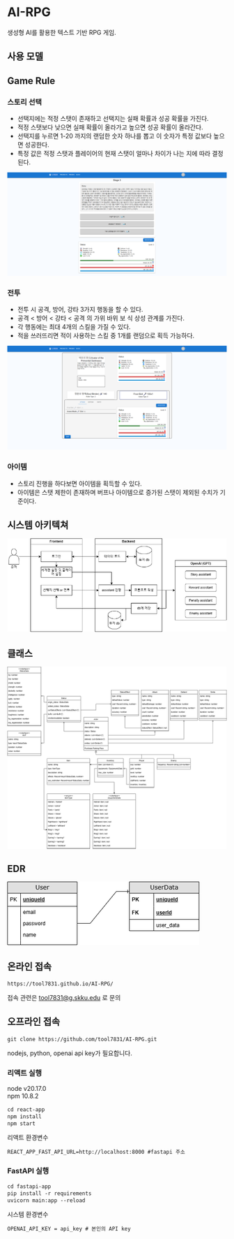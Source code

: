 # AI-RPG
생성형 AI를 활용한 텍스트 기반 RPG 게임.

## 사용 모델

## Game Rule

### 스토리 선택
- 선택지에는 적정 스탯이 존재하고 선택지는 실패 확률과 성공 확률을 가진다.
- 적정 스탯보다 낮으면 실패 확률이 올라가고 높으면 성공 확률이 올라간다.
- 선택지를 누르면 1-20 까지의 랜덤한 숫자 하나를 뽑고 이 숫자가 특정 값보다 높으면 성공한다.
- 특정 값은 적정 스탯과 플레이어의 현재 스탯이 얼마나 차이가 나는 지에 따라 결정된다.

![story](./images/스토리%20화면.png)

### 전투
- 전투 시 공격, 방어, 강타 3가지 행동을 할 수 있다.
- 공격 < 방어 < 강타 < 공격 의 가위 바위 보 식 상성 관계를 가진다.
- 각 행동에는 최대 4개의 스킬을 가질 수 있다.
- 적을 쓰러뜨리면 적이 사용하는 스킬 중 1개를 랜덤으로 획득 가능하다.

![combat](./images/전투%20화면.png)

### 아이템
- 스토리 진행을 하다보면 아이템을 획득할 수 있다.
- 아이템은 스탯 제한이 존재하며 버프나 아이템으로 증가된 스탯이 제외된 수치가 기준이다.


## 시스템 아키텍쳐
![system_architecture](./images/시스템%20구성도.png)

## 클래스
![class](./images/클래스.png)

## EDR
![erd](./images/db구조.png)



## 온라인 접속
```
https://tool7831.github.io/AI-RPG/
```
접속 관련은 tool7831@g.skku.edu 로 문의

## 오프라인 접속
```
git clone https://github.com/tool7831/AI-RPG.git
```
nodejs, python, openai api key가 필요합니다.

### 리액트 실행
node v20.17.0\
npm 10.8.2
```
cd react-app
npm install
npm start
```
리액트 환경변수

```
REACT_APP_FAST_API_URL=http://localhost:8000 #fastapi 주소
```

### FastAPI 실행
```
cd fastapi-app
pip install -r requirements
uvicorn main:app --reload
```
시스템 환경변수
```
OPENAI_API_KEY = api_key # 본인의 API key
```